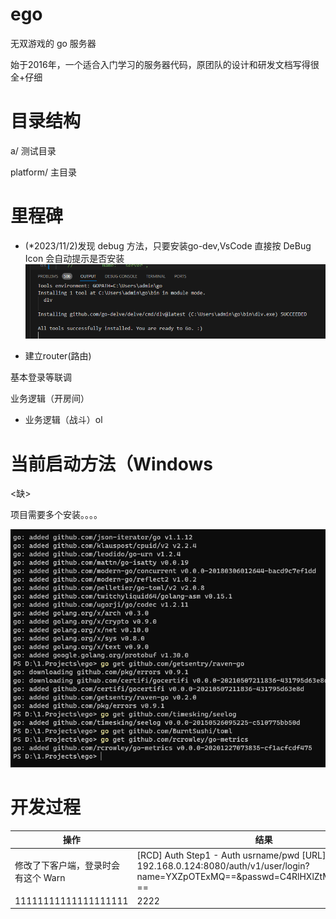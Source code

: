 # ego
无双游戏的 go 服务器

始于2016年，一个适合入门学习的服务器代码，原团队的设计和研发文档写得很全+仔细

# 目录结构
a/ 测试目录

platform/ 主目录

# 里程碑

- (*2023/11/2)发现 debug 方法，只要安装go-dev,VsCode 直接按 DeBug Icon 会自动提示是否安装
![vscode go debug](images/vsCode自动询问是否安装go-dev.png)

- 建立router(路由)

基本登录等联调

业务逻辑（开房间）

- 业务逻辑（战斗）ol



# 当前启动方法（Windows

<缺>

项目需要多个安装。。。。

![go get xxxx](images/屏幕截图%202023-11-01%20014720.png)


# 开发过程

| 操作 | 结果
| ------------------ | ---------- |
|修改了下客户端，登录时会有这个 Warn|[RCD] Auth Step1 - Auth usrname/pwd [URL]: 192.168.0.124:8080/auth/v1/user/login?name=YXZpOTExMQ==&passwd=C4RlHXlZtMtG0jlx2oD9m-==|
|11111111111111111111| 2222 |